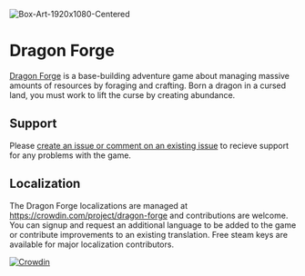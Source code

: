 ![Box-Art-1920x1080-Centered](https://user-images.githubusercontent.com/920120/166291365-432f4304-8051-40e6-83c2-2e0805504b99.jpg)

# Dragon Forge
[Dragon Forge](https://store.steampowered.com/app/1163930/Dragon_Forge/) is a base-building adventure game about managing massive amounts of resources by foraging and crafting. Born a dragon in a cursed land, you must work to lift the curse by creating abundance.

## Support
Please [create an issue or comment on an existing issue](https://github.com/Bryan-Legend/dragon-forge/issues) to recieve support for any problems with the game.

## Localization
The Dragon Forge localizations are managed at https://crowdin.com/project/dragon-forge and contributions are welcome. You can signup and request an additional language to be added to the game or contribute improvements to an existing translation. Free steam keys are available for major localization contributors.

[![Crowdin](https://badges.crowdin.net/dragon-forge/localized.svg)](https://crowdin.com/project/dragon-forge)
